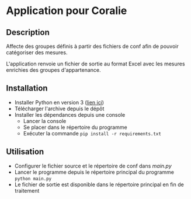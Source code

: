 # Application pour Coralie

## Description

Affecte des groupes définis à partir des fichiers de conf afin de pouvoir catégoriser des mesures.

L'application renvoie un fichier de sortie au format Excel avec les mesures enrichies des groupes d'appartenance.


## Installation

* Installer Python en version 3 ([lien ici](https://www.python.org/downloads/))
* Télécharger l'archive depuis le dépôt
* Installer les dépendances depuis une console
    * Lancer la console
    * Se placer dans le répertoire du programme
    * Exécuter la commande `pip install -r requirements.txt`
    
## Utilisation

* Configurer le fichier source et le répertoire de conf dans *main.py*
* Lancer le programme depuis le répertoire principal du programme `python main.py`
* Le fichier de sortie est disponible dans le répertoire principal en fin de traitement



